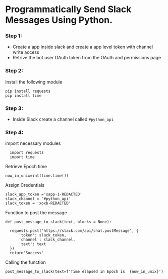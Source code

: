 # Programmatically Send Slack Messages Using Python.

### Step 1:
* Create a app inside slack and create a  app level token with channel write access
* Retrive the bot user OAuth token from the OAuth and permissions page

### Step 2:
Install the following module
```
pip install requests
pip install time
```

### Step 3:
* Inside Slack create a channel called `#python_api`

### Step 4:
import necessary modules 
```
  import requests
  import time
  ```
 
Retrieve Epoch time
```
now_in_unix=int(time.time())
```
Assign Credentials

```
slack_app_token ='xapp-1-REDACTED'
slack_channel = '#python_api'
slack_token = 'xoxb-REDACTED'
```
Function to post the message
  ```
  def post_message_to_slack(text, blocks = None):
    
    requests.post('https://slack.com/api/chat.postMessage', {
        'token': slack_token,
        'channel': slack_channel,
        'text': text
    })
    return'Success' 
```
Calling the function
```
post_message_to_slack(text=f'Time elapsed in Epoch is  {now_in_unix}')
```


